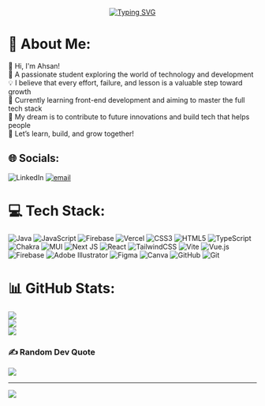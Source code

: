 <p align="center">
  <a href="https://git.io/typing-svg">
    <img 
      src="https://readme-typing-svg.demolab.com?font=Baloo+2&weight=600&size=40&duration=2500&pause=1000&color=871EFF&center=true&vCenter=true&width=500&lines=Hello+World+!!;I'm+Ahsan+Rosikhan+Yusri;Welcome!!+and+enjoy" 
      alt="Typing SVG" 
    />
  </a>
</p>

# 💫 About Me:
👋 Hi, I'm Ahsan!  <br>🚀 A passionate student exploring the world of technology and development  <br>💡 I believe that every effort, failure, and lesson is a valuable step toward growth  <br>🌱 Currently learning front-end development and aiming to master the full tech stack  <br>🔭 My dream is to contribute to future innovations and build tech that helps people  <br>🤝 Let’s learn, build, and grow together!<br>


## 🌐 Socials:
![LinkedIn](https://img.shields.io/badge/LinkedIn-%230077B5.svg?logo=linkedin&logoColor=white) [![email](https://img.shields.io/badge/Email-D14836?logo=gmail&logoColor=white)](mailto:ahsanrosikhany@gmail.com) 

# 💻 Tech Stack:
![Java](https://img.shields.io/badge/java-%23ED8B00.svg?style=for-the-badge&logo=openjdk&logoColor=white) ![JavaScript](https://img.shields.io/badge/javascript-%23323330.svg?style=for-the-badge&logo=javascript&logoColor=%23F7DF1E) ![Firebase](https://img.shields.io/badge/firebase-%23039BE5.svg?style=for-the-badge&logo=firebase) ![Vercel](https://img.shields.io/badge/vercel-%23000000.svg?style=for-the-badge&logo=vercel&logoColor=white) ![CSS3](https://img.shields.io/badge/css3-%231572B6.svg?style=for-the-badge&logo=css3&logoColor=white) ![HTML5](https://img.shields.io/badge/html5-%23E34F26.svg?style=for-the-badge&logo=html5&logoColor=white) ![TypeScript](https://img.shields.io/badge/typescript-%23007ACC.svg?style=for-the-badge&logo=typescript&logoColor=white) ![Chakra](https://img.shields.io/badge/chakra-%234ED1C5.svg?style=for-the-badge&logo=chakraui&logoColor=white) ![MUI](https://img.shields.io/badge/MUI-%230081CB.svg?style=for-the-badge&logo=mui&logoColor=white) ![Next JS](https://img.shields.io/badge/Next-black?style=for-the-badge&logo=next.js&logoColor=white) ![React](https://img.shields.io/badge/react-%2320232a.svg?style=for-the-badge&logo=react&logoColor=%2361DAFB) ![TailwindCSS](https://img.shields.io/badge/tailwindcss-%2338B2AC.svg?style=for-the-badge&logo=tailwind-css&logoColor=white) ![Vite](https://img.shields.io/badge/vite-%23646CFF.svg?style=for-the-badge&logo=vite&logoColor=white) ![Vue.js](https://img.shields.io/badge/vue.js-%2335495e.svg?style=for-the-badge&logo=vuedotjs&logoColor=%234FC08D) ![Firebase](https://img.shields.io/badge/firebase-a08021?style=for-the-badge&logo=firebase&logoColor=ffcd34) ![Adobe Illustrator](https://img.shields.io/badge/adobe%20illustrator-%23FF9A00.svg?style=for-the-badge&logo=adobe%20illustrator&logoColor=white) ![Figma](https://img.shields.io/badge/figma-%23F24E1E.svg?style=for-the-badge&logo=figma&logoColor=white) ![Canva](https://img.shields.io/badge/Canva-%2300C4CC.svg?style=for-the-badge&logo=Canva&logoColor=white) ![GitHub](https://img.shields.io/badge/github-%23121011.svg?style=for-the-badge&logo=github&logoColor=white) ![Git](https://img.shields.io/badge/git-%23F05033.svg?style=for-the-badge&logo=git&logoColor=white)
# 📊 GitHub Stats:
![](https://github-readme-stats.vercel.app/api?username=AhsanRosikhanYusri&theme=neon&hide_border=false&include_all_commits=true&count_private=false)<br/>
![](https://nirzak-streak-stats.vercel.app/?user=AhsanRosikhanYusri&theme=neon&hide_border=false)<br/>
![](https://github-readme-stats.vercel.app/api/top-langs/?username=AhsanRosikhanYusri&theme=neon&hide_border=false&include_all_commits=true&count_private=false&layout=compact)

### ✍️ Random Dev Quote
![](https://quotes-github-readme.vercel.app/api?type=horizontal&theme=radical)

---
[![](https://visitcount.itsvg.in/api?id=AhsanRosikhanYusri&icon=0&color=6)](https://visitcount.itsvg.in)

<!-- Proudly created with GPRM ( https://gprm.itsvg.in ) -->
